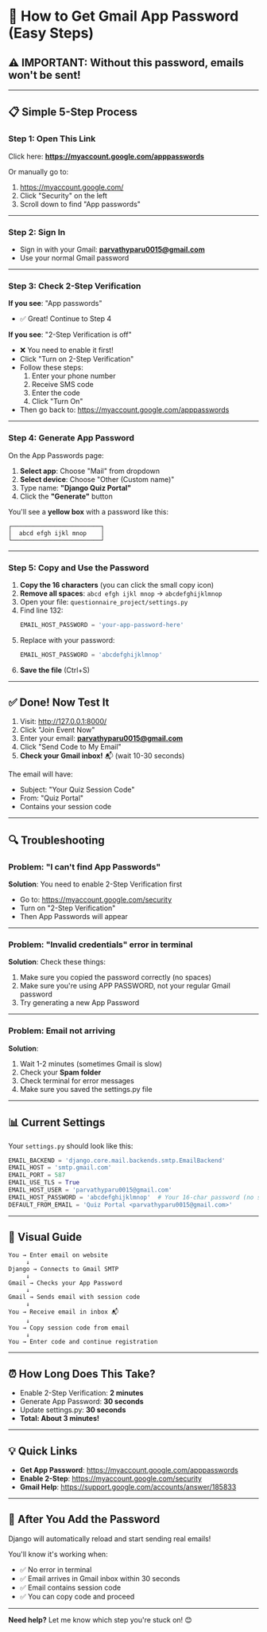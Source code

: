 # 🔑 How to Get Gmail App Password (Easy Steps)

## ⚠️ IMPORTANT: Without this password, emails won't be sent!

---

## 📋 Simple 5-Step Process

### **Step 1: Open This Link**
Click here: **https://myaccount.google.com/apppasswords**

Or manually go to:
1. https://myaccount.google.com/
2. Click "Security" on the left
3. Scroll down to find "App passwords"

---

### **Step 2: Sign In**
- Sign in with your Gmail: **parvathyparu0015@gmail.com**
- Use your normal Gmail password

---

### **Step 3: Check 2-Step Verification**

**If you see**: "App passwords"
- ✅ Great! Continue to Step 4

**If you see**: "2-Step Verification is off"
- ❌ You need to enable it first!
- Click "Turn on 2-Step Verification"
- Follow these steps:
  1. Enter your phone number
  2. Receive SMS code
  3. Enter the code
  4. Click "Turn On"
- Then go back to: https://myaccount.google.com/apppasswords

---

### **Step 4: Generate App Password**

On the App Passwords page:

1. **Select app**: Choose "Mail" from dropdown
2. **Select device**: Choose "Other (Custom name)"
3. Type name: **"Django Quiz Portal"**
4. Click the **"Generate"** button

You'll see a **yellow box** with a password like this:

```
┌─────────────────────────┐
│  abcd efgh ijkl mnop    │
└─────────────────────────┘
```

---

### **Step 5: Copy and Use the Password**

1. **Copy the 16 characters** (you can click the small copy icon)
2. **Remove all spaces**: `abcd efgh ijkl mnop` → `abcdefghijklmnop`
3. Open your file: `questionnaire_project/settings.py`
4. Find line 132:
   ```python
   EMAIL_HOST_PASSWORD = 'your-app-password-here'
   ```
5. Replace with your password:
   ```python
   EMAIL_HOST_PASSWORD = 'abcdefghijklmnop'
   ```
6. **Save the file** (Ctrl+S)

---

## ✅ Done! Now Test It

1. Visit: http://127.0.0.1:8000/
2. Click "Join Event Now"
3. Enter your email: **parvathyparu0015@gmail.com**
4. Click "Send Code to My Email"
5. **Check your Gmail inbox!** 📬 (wait 10-30 seconds)

The email will have:
- Subject: "Your Quiz Session Code"
- From: "Quiz Portal"
- Contains your session code

---

## 🔍 Troubleshooting

### Problem: "I can't find App Passwords"
**Solution**: You need to enable 2-Step Verification first
- Go to: https://myaccount.google.com/security
- Turn on "2-Step Verification"
- Then App Passwords will appear

---

### Problem: "Invalid credentials" error in terminal
**Solution**: Check these things:
1. Make sure you copied the password correctly (no spaces)
2. Make sure you're using APP PASSWORD, not your regular Gmail password
3. Try generating a new App Password

---

### Problem: Email not arriving
**Solution**: 
1. Wait 1-2 minutes (sometimes Gmail is slow)
2. Check your **Spam folder**
3. Check terminal for error messages
4. Make sure you saved the settings.py file

---

## 📊 Current Settings

Your `settings.py` should look like this:

```python
EMAIL_BACKEND = 'django.core.mail.backends.smtp.EmailBackend'
EMAIL_HOST = 'smtp.gmail.com'
EMAIL_PORT = 587
EMAIL_USE_TLS = True
EMAIL_HOST_USER = 'parvathyparu0015@gmail.com'
EMAIL_HOST_PASSWORD = 'abcdefghijklmnop'  # Your 16-char password (no spaces)
DEFAULT_FROM_EMAIL = 'Quiz Portal <parvathyparu0015@gmail.com>'
```

---

## 🎯 Visual Guide

```
You → Enter email on website
     ↓
Django → Connects to Gmail SMTP
     ↓
Gmail → Checks your App Password
     ↓
Gmail → Sends email with session code
     ↓
You → Receive email in inbox 📬
     ↓
You → Copy session code from email
     ↓
You → Enter code and continue registration
```

---

## ⏰ How Long Does This Take?

- Enable 2-Step Verification: **2 minutes**
- Generate App Password: **30 seconds**
- Update settings.py: **30 seconds**
- **Total: About 3 minutes!**

---

## 💡 Quick Links

- **Get App Password**: https://myaccount.google.com/apppasswords
- **Enable 2-Step**: https://myaccount.google.com/security
- **Gmail Help**: https://support.google.com/accounts/answer/185833

---

## 🎉 After You Add the Password

Django will automatically reload and start sending real emails!

You'll know it's working when:
- ✅ No error in terminal
- ✅ Email arrives in Gmail inbox within 30 seconds
- ✅ Email contains session code
- ✅ You can copy code and proceed

---

**Need help?** Let me know which step you're stuck on! 😊
